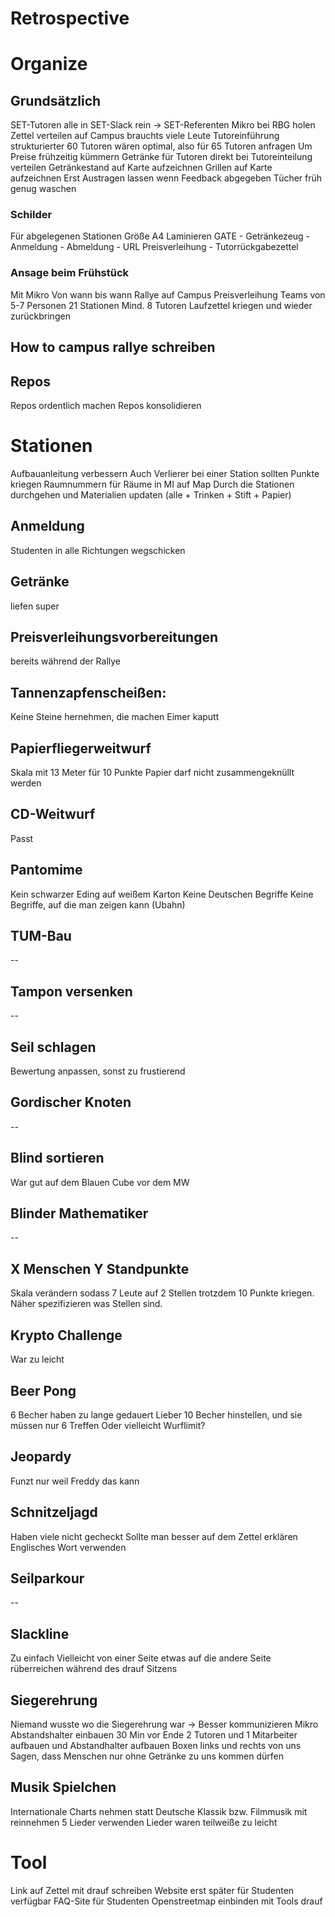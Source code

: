 # Retrospective

# Organize
## Grundsätzlich
SET-Tutoren alle in SET-Slack rein -> SET-Referenten
Mikro bei RBG holen
Zettel verteilen auf Campus brauchts viele Leute
Tutoreinführung strukturierter
60 Tutoren wären optimal, also für 65 Tutoren anfragen
Um Preise frühzeitig kümmern
Getränke für Tutoren direkt bei Tutoreinteilung verteilen
Getränkestand auf Karte aufzeichnen
Grillen auf Karte aufzeichnen
Erst Austragen lassen wenn Feedback abgegeben
Tücher früh genug waschen

### Schilder
Für abgelegenen Stationen
Größe A4
Laminieren
GATE - Getränkezeug - Anmeldung - Abmeldung - URL Preisverleihung - Tutorrückgabezettel

### Ansage beim Frühstück
Mit Mikro
Von wann bis wann
Rallye auf Campus
Preisverleihung
Teams von 5-7 Personen
21 Stationen
Mind. 8 Tutoren
Laufzettel kriegen und wieder zurückbringen

## How to campus rallye schreiben

## Repos
Repos ordentlich machen
Repos konsolidieren

# Stationen
Aufbauanleitung verbessern
Auch Verlierer bei einer Station sollten Punkte kriegen
Raumnummern für Räume in MI auf Map
Durch die Stationen durchgehen und Materialien updaten (alle + Trinken + Stift + Papier)
## Anmeldung
Studenten in alle Richtungen wegschicken
## Getränke 
liefen super
## Preisverleihungsvorbereitungen
 bereits während der Rallye
## Tannenzapfenscheißen:
Keine Steine hernehmen, die machen Eimer kaputt
## Papierfliegerweitwurf
Skala mit 13 Meter für 10 Punkte
Papier darf nicht zusammengeknüllt werden
## CD-Weitwurf
Passt
## Pantomime
Kein schwarzer Eding auf weißem Karton
Keine Deutschen Begriffe
Keine Begriffe, auf die man zeigen kann (Ubahn)
## TUM-Bau
--
## Tampon versenken
--
## Seil schlagen
Bewertung anpassen, sonst zu frustierend
## Gordischer Knoten
--
## Blind sortieren
War gut auf dem Blauen Cube vor dem MW
## Blinder Mathematiker
--
## X Menschen Y Standpunkte
Skala verändern sodass 7 Leute auf 2 Stellen trotzdem 10 Punkte kriegen.
Näher spezifizieren was Stellen sind.
## Krypto Challenge
War zu leicht
## Beer Pong
6 Becher haben zu lange gedauert
Lieber 10 Becher hinstellen, und sie müssen nur 6 Treffen
Oder vielleicht Wurflimit?
## Jeopardy
Funzt nur weil Freddy das kann
## Schnitzeljagd
Haben viele nicht gecheckt
Sollte man besser auf dem Zettel erklären
Englisches Wort verwenden
## Seilparkour
--
## Slackline
Zu einfach
Vielleicht von einer Seite etwas auf die andere Seite rüberreichen während des drauf Sitzens
## Siegerehrung
Niemand wusste wo die Siegerehrung war -> Besser kommunizieren
Mikro
Abstandshalter einbauen
30 Min vor Ende 2 Tutoren und 1 Mitarbeiter aufbauen und Abstandhalter aufbauen
Boxen links und rechts von uns
Sagen, dass Menschen nur ohne Getränke zu uns kommen dürfen
## Musik Spielchen
Internationale Charts nehmen statt Deutsche
Klassik bzw. Filmmusik mit reinnehmen
5 Lieder verwenden
Lieder waren teilweiße zu leicht



# Tool
Link auf Zettel mit drauf schreiben
Website erst später für Studenten verfügbar
FAQ-Site für Studenten
Openstreetmap einbinden mit Tools drauf
